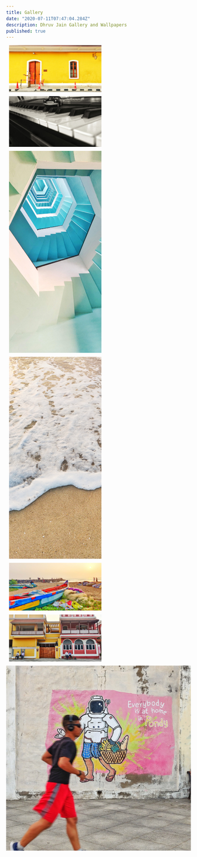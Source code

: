 ```yaml
---
title: Gallery
date: "2020-07-11T07:47:04.284Z"
description: Dhruv Jain Gallery and Wallpapers
published: true
---
```


<div class="💪🏽">
  <div style="width:50%; margin: 8px"><img src="./french-chicken.jpeg" /></div>
  <div style="width:50%; margin: 8px"><img src="./play-piano.jpeg" /></div>
</div>

<div class="💪🏽">
  <div style="width:50%; margin: 8px"><img src="./stairway-to-heaven.jpeg" /></div>
  <div style="width:50%; margin: 8px"><img src="./the-last-tide.jpeg" /></div>
</div>

<div class="💪🏽">
  <div style="width:50%; margin: 8px"><img src="./the-sailing-boat.jpeg" /></div>
  <div style="width:50%; margin: 8px"><img src="./two-brothers.jpeg" /></div>
</div>

<img src="./everybody-is-at-home-in-pondy.jpeg" />
